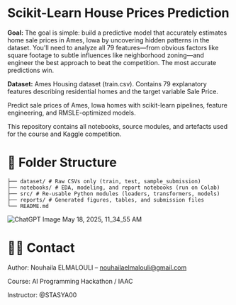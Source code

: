 # Scikit-Learn House Prices Prediction

**Goal:** The goal is simple: build a predictive model that accurately estimates home sale prices in Ames, Iowa by uncovering hidden patterns in the dataset. You'll need to analyze all 79 features—from obvious factors like square footage to subtle influences like neighborhood zoning—and engineer the best approach to beat the competition. The most accurate predictions win.

**Dataset:** Ames Housing dataset (train.csv). Contains 79 explanatory features describing residential homes and the target variable Sale Price.

Predict sale prices of Ames, Iowa homes with scikit-learn pipelines, feature engineering, and RMSLE-optimized models.

This repository contains all notebooks, source modules, and artefacts used for the course and Kaggle competition.

# 📂 Folder Structure

    ├── dataset/ # Raw CSVs only (train, test, sample_submission)
    ├── notebooks/ # EDA, modeling, and report notebooks (run on Colab)
    ├── src/ # Re-usable Python modules (loaders, transformers, models)
    ├── reports/ # Generated figures, tables, and submission files
    └── README.md
![ChatGPT Image May 18, 2025, 11_34_55 AM](https://github.com/user-attachments/assets/3785c7a6-f944-436c-aefd-4ab3ecbddf5c)

# 🙋‍♀️ Contact

Author: Nouhaila ELMALOULI – nouhailaelmalouli@gmail.com

Course: AI Programming Hackathon / IAAC

Instructor: @STASYA00
